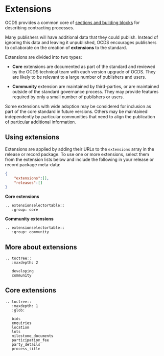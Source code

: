 # Extensions

OCDS provides a common core of [sections and building blocks](../getting_started/building_blocks.md) for describing contracting processes. 

Many publishers will have additional data that they could publish. Instead of ignoring this data and leaving it unpublished, OCDS encourages publishers to collaborate on the creation of **extensions** to the standard. 

Extensions are divided into two types:

* **Core** extensions are documented as part of the standard and reviewed by the OCDS technical team with each version upgrade of OCDS. They are likely to be relevant to a large number of publishers and users.

* **Community** extension are maintained by third-parties, or are maintained outside of the standard governance process. They may provide features required by only a small number of publishers or users.

Some extensions with wide adoption may be considered for inclusion as part of the core standard in future versions. Others may be maintained independently by particular communities that need to align the publication of particular additional information.


## Using extensions

Extensions are applied by adding their URLs to the ```extensions``` array in the release or record package. To use one or more extensions, select them from the extension lists below and include the following in your release or record package meta-data:

<style><!--
#using-extensions div[class^='highlight'] pre {
   white-space: pre-wrap;  
   white-space: -moz-pre-wrap;  /* Mozilla, since 1999 */
   white-space: -pre-wrap;      /* Opera 4-6 */
   white-space: -o-pre-wrap;    /* Opera 7 */
   word-wrap: break-word;       /* Internet Explorer 5.5+ */
}
--></style> 

```json
{
    "extensions":[],
    "releases":[]
}
```

**Core extensions**

```eval_rst
.. extensionselectortable::
   :group: core
```

**Community extensions**

```eval_rst
.. extensionselectortable::
   :group: community
```


## More about extensions

```eval_rst
.. toctree::
   :maxdepth: 2

   developing
   community

```

## Core extensions

```eval_rst
.. toctree::
   :maxdepth: 1
   :glob:

   bids
   enquiries
   location
   lots
   milestone_documents
   participation_fee
   party_details
   process_title

```
